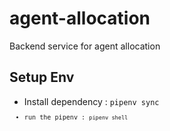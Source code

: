 # agent-allocation
Backend service for agent allocation


## Setup Env
- Install dependency : <code>pipenv sync<code>
- run the pipenv : <code>pipenv shell<code>
